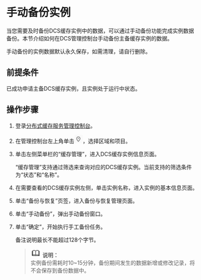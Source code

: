 # 手动备份实例<a name="ZH-CN_TOPIC_0148195330"></a>

当您需要及时备份DCS缓存实例中的数据，可以通过手动备份功能完成实例数据备份。本节介绍如何在DCS管理控制台手动备份主备缓存实例的数据。

手动备份的实例数据默认永久保存，如需清理，请自行删除。

## 前提条件<a name="section112377491397"></a>

已成功申请主备DCS缓存实例，且实例处于运行中状态。

## 操作步骤<a name="section323714491393"></a>

1.  登录[分布式缓存服务管理控制台](https://console.huaweicloud.com/dcs)。
2.  在管理控制台左上角单击![](figures/icon-region.png)，选择区域和项目。
3.  单击左侧菜单栏的“缓存管理”，进入DCS缓存实例信息页面。

    “缓存管理”支持通过筛选来查询对应的DCS缓存实例。当前支持的筛选条件为“状态”和“名称”。

4.  在需要查看的DCS缓存实例左侧，单击实例名称，进入实例的基本信息页面。
5.  单击“备份与恢复”页签，进入备份与恢复管理页面。
6.  单击“手动备份”，弹出手动备份窗口。
7.  单击“确定”，开始执行手工备份任务。

    备注说明最长不能超过128个字节。

    >![](public_sys-resources/icon-note.gif) **说明：**   
    >实例备份需耗时10\~15分钟，备份期间发生的数据新增或修改记录，将不会保存到备份数据中。  


